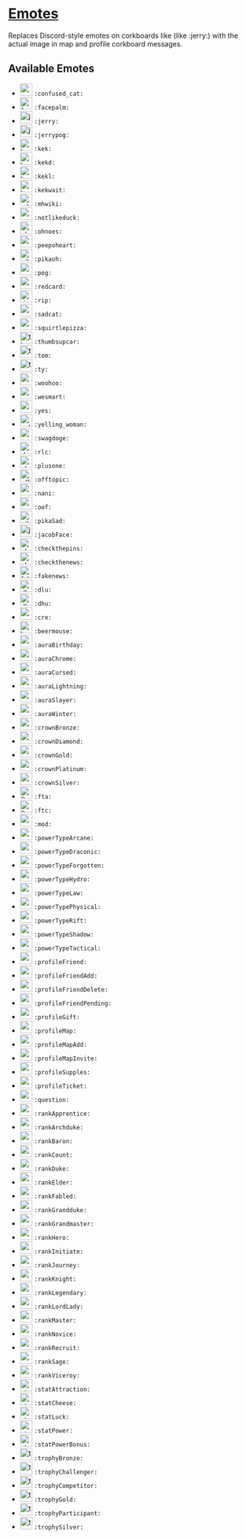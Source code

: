 # [Emotes](https://www.mousehuntgame.com/preferences.php?tab=mousehunt-improved-settings#mousehunt-improved-settings-feature-emotes)

Replaces Discord-style emotes on corkboards like (like :jerry:) with the actual image in map and profile corkboard messages.

## Available Emotes

- <img src="https://i.mouse.rip/emotes/confused_cat.png" width="25" height="25" alt="confused_cat emote" title=":confused_cat:"> `:confused_cat:`
- <img src="https://i.mouse.rip/emotes/facepalm.png" width="25" height="25" alt="facepalm emote" title=":facepalm:"> `:facepalm:`
- <img src="https://i.mouse.rip/emotes/jerry.png" width="25" height="25" alt="jerry emote" title=":jerry:"> `:jerry:`
- <img src="https://i.mouse.rip/emotes/jerrypog.png" width="25" height="25" alt="jerrypog emote" title=":jerrypog:"> `:jerrypog:`
- <img src="https://i.mouse.rip/emotes/kek.png" width="25" height="25" alt="kek emote" title=":kek:"> `:kek:`
- <img src="https://i.mouse.rip/emotes/kekd.png" width="25" height="25" alt="kekd emote" title=":kekd:"> `:kekd:`
- <img src="https://i.mouse.rip/emotes/kekl.png" width="25" height="25" alt="kekl emote" title=":kekl:"> `:kekl:`
- <img src="https://i.mouse.rip/emotes/kekwait.png" width="25" height="25" alt="kekwait emote" title=":kekwait:"> `:kekwait:`
- <img src="https://i.mouse.rip/emotes/mhwiki.png" width="25" height="25" alt="mhwiki emote" title=":mhwiki:"> `:mhwiki:`
- <img src="https://i.mouse.rip/emotes/notlikeduck.png" width="25" height="25" alt="notlikeduck emote" title=":notlikeduck:"> `:notlikeduck:`
- <img src="https://i.mouse.rip/emotes/ohnoes.png" width="25" height="25" alt="ohnoes emote" title=":ohnoes:"> `:ohnoes:`
- <img src="https://i.mouse.rip/emotes/peepoheart.png" width="25" height="25" alt="peepoheart emote" title=":peepoheart:"> `:peepoheart:`
- <img src="https://i.mouse.rip/emotes/pikaoh.png" width="25" height="25" alt="pikaoh emote" title=":pikaoh:"> `:pikaoh:`
- <img src="https://i.mouse.rip/emotes/pog.png" width="25" height="25" alt="pog emote" title=":pog:"> `:pog:`
- <img src="https://i.mouse.rip/emotes/redcard.png" width="25" height="25" alt="redcard emote" title=":redcard:"> `:redcard:`
- <img src="https://i.mouse.rip/emotes/rip.png" width="25" height="25" alt="rip emote" title=":rip:"> `:rip:`
- <img src="https://i.mouse.rip/emotes/sadcat.png" width="25" height="25" alt="sadcat emote" title=":sadcat:"> `:sadcat:`
- <img src="https://i.mouse.rip/emotes/squirtlepizza.png" width="25" height="25" alt="squirtlepizza emote" title=":squirtlepizza:"> `:squirtlepizza:`
- <img src="https://i.mouse.rip/emotes/thumbsupcar.png" width="25" height="25" alt="thumbsupcar emote" title=":thumbsupcar:"> `:thumbsupcar:`
- <img src="https://i.mouse.rip/emotes/tom.png" width="25" height="25" alt="tom emote" title=":tom:"> `:tom:`
- <img src="https://i.mouse.rip/emotes/ty.png" width="25" height="25" alt="ty emote" title=":ty:"> `:ty:`
- <img src="https://i.mouse.rip/emotes/woohoo.png" width="25" height="25" alt="woohoo emote" title=":woohoo:"> `:woohoo:`
- <img src="https://i.mouse.rip/emotes/wesmart.png" width="25" height="25" alt="wesmart emote" title=":wesmart:"> `:wesmart:`
- <img src="https://i.mouse.rip/emotes/yes.png" width="25" height="25" alt="yes emote" title=":yes:"> `:yes:`
- <img src="https://i.mouse.rip/emotes/yelling_woman.png" width="25" height="25" alt="yelling_woman emote" title=":yelling_woman:"> `:yelling_woman:`
- <img src="https://i.mouse.rip/emotes/swagdoge.png" width="25" height="25" alt="swagdoge emote" title=":swagdoge:"> `:swagdoge:`
- <img src="https://i.mouse.rip/emotes/rlc.png" width="25" height="25" alt="rlc emote" title=":rlc:"> `:rlc:`
- <img src="https://i.mouse.rip/emotes/plusone.png" width="25" height="25" alt="plusone emote" title=":plusone:"> `:plusone:`
- <img src="https://i.mouse.rip/emotes/offtopic.png" width="25" height="25" alt="offtopic emote" title=":offtopic:"> `:offtopic:`
- <img src="https://i.mouse.rip/emotes/nani.png" width="25" height="25" alt="nani emote" title=":nani:"> `:nani:`
- <img src="https://i.mouse.rip/emotes/oof.png" width="25" height="25" alt="oof emote" title=":oof:"> `:oof:`
- <img src="https://i.mouse.rip/emotes/pikaSad.png" width="25" height="25" alt="pikaSad emote" title=":pikaSad:"> `:pikaSad:`
- <img src="https://i.mouse.rip/emotes/jacobFace.png" width="25" height="25" alt="jacobFace emote" title=":jacobFace:"> `:jacobFace:`
- <img src="https://i.mouse.rip/emotes/checkthepins.png" width="25" height="25" alt="checkthepins emote" title=":checkthepins:"> `:checkthepins:`
- <img src="https://i.mouse.rip/emotes/checkthenews.png" width="25" height="25" alt="checkthenews emote" title=":checkthenews:"> `:checkthenews:`
- <img src="https://i.mouse.rip/emotes/fakenews.png" width="25" height="25" alt="fakenews emote" title=":fakenews:"> `:fakenews:`
- <img src="https://i.mouse.rip/emotes/dlu.png" width="25" height="25" alt="dlu emote" title=":dlu:"> `:dlu:`
- <img src="https://i.mouse.rip/emotes/dhu.png" width="25" height="25" alt="dhu emote" title=":dhu:"> `:dhu:`
- <img src="https://i.mouse.rip/emotes/cre.png" width="25" height="25" alt="cre emote" title=":cre:"> `:cre:`
- <img src="https://i.mouse.rip/emotes/beermouse.png" width="25" height="25" alt="beermouse emote" title=":beermouse:"> `:beermouse:`
- <img src="https://i.mouse.rip/emotes/auraBirthday.png" width="25" height="25" alt="auraBirthday emote" title=":auraBirthday:"> `:auraBirthday:`
- <img src="https://i.mouse.rip/emotes/auraChrome.png" width="25" height="25" alt="auraChrome emote" title=":auraChrome:"> `:auraChrome:`
- <img src="https://i.mouse.rip/emotes/auraCursed.png" width="25" height="25" alt="auraCursed emote" title=":auraCursed:"> `:auraCursed:`
- <img src="https://i.mouse.rip/emotes/auraLightning.png" width="25" height="25" alt="auraLightning emote" title=":auraLightning:"> `:auraLightning:`
- <img src="https://i.mouse.rip/emotes/auraSlayer.png" width="25" height="25" alt="auraSlayer emote" title=":auraSlayer:"> `:auraSlayer:`
- <img src="https://i.mouse.rip/emotes/auraWinter.png" width="25" height="25" alt="auraWinter emote" title=":auraWinter:"> `:auraWinter:`
- <img src="https://i.mouse.rip/emotes/crownBronze.png" width="25" height="25" alt="crownBronze emote" title=":crownBronze:"> `:crownBronze:`
- <img src="https://i.mouse.rip/emotes/crownDiamond.png" width="25" height="25" alt="crownDiamond emote" title=":crownDiamond:"> `:crownDiamond:`
- <img src="https://i.mouse.rip/emotes/crownGold.png" width="25" height="25" alt="crownGold emote" title=":crownGold:"> `:crownGold:`
- <img src="https://i.mouse.rip/emotes/crownPlatinum.png" width="25" height="25" alt="crownPlatinum emote" title=":crownPlatinum:"> `:crownPlatinum:`
- <img src="https://i.mouse.rip/emotes/crownSilver.png" width="25" height="25" alt="crownSilver emote" title=":crownSilver:"> `:crownSilver:`
- <img src="https://i.mouse.rip/emotes/fta.png" width="25" height="25" alt="fta emote" title=":fta:"> `:fta:`
- <img src="https://i.mouse.rip/emotes/ftc.png" width="25" height="25" alt="ftc emote" title=":ftc:"> `:ftc:`
- <img src="https://i.mouse.rip/emotes/mod.png" width="25" height="25" alt="mod emote" title=":mod:"> `:mod:`
- <img src="https://i.mouse.rip/emotes/powerTypeArcane.png" width="25" height="25" alt="powerTypeArcane emote" title=":powerTypeArcane:"> `:powerTypeArcane:`
- <img src="https://i.mouse.rip/emotes/powerTypeDraconic.png" width="25" height="25" alt="powerTypeDraconic emote" title=":powerTypeDraconic:"> `:powerTypeDraconic:`
- <img src="https://i.mouse.rip/emotes/powerTypeForgotten.png" width="25" height="25" alt="powerTypeForgotten emote" title=":powerTypeForgotten:"> `:powerTypeForgotten:`
- <img src="https://i.mouse.rip/emotes/powerTypeHydro.png" width="25" height="25" alt="powerTypeHydro emote" title=":powerTypeHydro:"> `:powerTypeHydro:`
- <img src="https://i.mouse.rip/emotes/powerTypeLaw.png" width="25" height="25" alt="powerTypeLaw emote" title=":powerTypeLaw:"> `:powerTypeLaw:`
- <img src="https://i.mouse.rip/emotes/powerTypePhysical.png" width="25" height="25" alt="powerTypePhysical emote" title=":powerTypePhysical:"> `:powerTypePhysical:`
- <img src="https://i.mouse.rip/emotes/powerTypeRift.png" width="25" height="25" alt="powerTypeRift emote" title=":powerTypeRift:"> `:powerTypeRift:`
- <img src="https://i.mouse.rip/emotes/powerTypeShadow.png" width="25" height="25" alt="powerTypeShadow emote" title=":powerTypeShadow:"> `:powerTypeShadow:`
- <img src="https://i.mouse.rip/emotes/powerTypeTactical.png" width="25" height="25" alt="powerTypeTactical emote" title=":powerTypeTactical:"> `:powerTypeTactical:`
- <img src="https://i.mouse.rip/emotes/profileFriend.png" width="25" height="25" alt="profileFriend emote" title=":profileFriend:"> `:profileFriend:`
- <img src="https://i.mouse.rip/emotes/profileFriendAdd.png" width="25" height="25" alt="profileFriendAdd emote" title=":profileFriendAdd:"> `:profileFriendAdd:`
- <img src="https://i.mouse.rip/emotes/profileFriendDelete.png" width="25" height="25" alt="profileFriendDelete emote" title=":profileFriendDelete:"> `:profileFriendDelete:`
- <img src="https://i.mouse.rip/emotes/profileFriendPending.png" width="25" height="25" alt="profileFriendPending emote" title=":profileFriendPending:"> `:profileFriendPending:`
- <img src="https://i.mouse.rip/emotes/profileGift.png" width="25" height="25" alt="profileGift emote" title=":profileGift:"> `:profileGift:`
- <img src="https://i.mouse.rip/emotes/profileMap.png" width="25" height="25" alt="profileMap emote" title=":profileMap:"> `:profileMap:`
- <img src="https://i.mouse.rip/emotes/profileMapAdd.png" width="25" height="25" alt="profileMapAdd emote" title=":profileMapAdd:"> `:profileMapAdd:`
- <img src="https://i.mouse.rip/emotes/profileMapInvite.png" width="25" height="25" alt="profileMapInvite emote" title=":profileMapInvite:"> `:profileMapInvite:`
- <img src="https://i.mouse.rip/emotes/profileSupples.png" width="25" height="25" alt="profileSupples emote" title=":profileSupples:"> `:profileSupples:`
- <img src="https://i.mouse.rip/emotes/profileTicket.png" width="25" height="25" alt="profileTicket emote" title=":profileTicket:"> `:profileTicket:`
- <img src="https://i.mouse.rip/emotes/question.png" width="25" height="25" alt="question emote" title=":question:"> `:question:`
- <img src="https://i.mouse.rip/emotes/rankApprentice.png" width="25" height="25" alt="rankApprentice emote" title=":rankApprentice:"> `:rankApprentice:`
- <img src="https://i.mouse.rip/emotes/rankArchduke.png" width="25" height="25" alt="rankArchduke emote" title=":rankArchduke:"> `:rankArchduke:`
- <img src="https://i.mouse.rip/emotes/rankBaron.png" width="25" height="25" alt="rankBaron emote" title=":rankBaron:"> `:rankBaron:`
- <img src="https://i.mouse.rip/emotes/rankCount.png" width="25" height="25" alt="rankCount emote" title=":rankCount:"> `:rankCount:`
- <img src="https://i.mouse.rip/emotes/rankDuke.png" width="25" height="25" alt="rankDuke emote" title=":rankDuke:"> `:rankDuke:`
- <img src="https://i.mouse.rip/emotes/rankElder.png" width="25" height="25" alt="rankElder emote" title=":rankElder:"> `:rankElder:`
- <img src="https://i.mouse.rip/emotes/rankFabled.png" width="25" height="25" alt="rankFabled emote" title=":rankFabled:"> `:rankFabled:`
- <img src="https://i.mouse.rip/emotes/rankGrandduke.png" width="25" height="25" alt="rankGrandduke emote" title=":rankGrandduke:"> `:rankGrandduke:`
- <img src="https://i.mouse.rip/emotes/rankGrandmaster.png" width="25" height="25" alt="rankGrandmaster emote" title=":rankGrandmaster:"> `:rankGrandmaster:`
- <img src="https://i.mouse.rip/emotes/rankHero.png" width="25" height="25" alt="rankHero emote" title=":rankHero:"> `:rankHero:`
- <img src="https://i.mouse.rip/emotes/rankInitiate.png" width="25" height="25" alt="rankInitiate emote" title=":rankInitiate:"> `:rankInitiate:`
- <img src="https://i.mouse.rip/emotes/rankJourney.png" width="25" height="25" alt="rankJourney emote" title=":rankJourney:"> `:rankJourney:`
- <img src="https://i.mouse.rip/emotes/rankKnight.png" width="25" height="25" alt="rankKnight emote" title=":rankKnight:"> `:rankKnight:`
- <img src="https://i.mouse.rip/emotes/rankLegendary.png" width="25" height="25" alt="rankLegendary emote" title=":rankLegendary:"> `:rankLegendary:`
- <img src="https://i.mouse.rip/emotes/rankLordLady.png" width="25" height="25" alt="rankLordLady emote" title=":rankLordLady:"> `:rankLordLady:`
- <img src="https://i.mouse.rip/emotes/rankMaster.png" width="25" height="25" alt="rankMaster emote" title=":rankMaster:"> `:rankMaster:`
- <img src="https://i.mouse.rip/emotes/rankNovice.png" width="25" height="25" alt="rankNovice emote" title=":rankNovice:"> `:rankNovice:`
- <img src="https://i.mouse.rip/emotes/rankRecruit.png" width="25" height="25" alt="rankRecruit emote" title=":rankRecruit:"> `:rankRecruit:`
- <img src="https://i.mouse.rip/emotes/rankSage.png" width="25" height="25" alt="rankSage emote" title=":rankSage:"> `:rankSage:`
- <img src="https://i.mouse.rip/emotes/rankViceroy.png" width="25" height="25" alt="rankViceroy emote" title=":rankViceroy:"> `:rankViceroy:`
- <img src="https://i.mouse.rip/emotes/statAttraction.png" width="25" height="25" alt="statAttraction emote" title=":statAttraction:"> `:statAttraction:`
- <img src="https://i.mouse.rip/emotes/statCheese.png" width="25" height="25" alt="statCheese emote" title=":statCheese:"> `:statCheese:`
- <img src="https://i.mouse.rip/emotes/statLuck.png" width="25" height="25" alt="statLuck emote" title=":statLuck:"> `:statLuck:`
- <img src="https://i.mouse.rip/emotes/statPower.png" width="25" height="25" alt="statPower emote" title=":statPower:"> `:statPower:`
- <img src="https://i.mouse.rip/emotes/statPowerBonus.png" width="25" height="25" alt="statPowerBonus emote" title=":statPowerBonus:"> `:statPowerBonus:`
- <img src="https://i.mouse.rip/emotes/trophyBronze.png" width="25" height="25" alt="trophyBronze emote" title=":trophyBronze:"> `:trophyBronze:`
- <img src="https://i.mouse.rip/emotes/trophyChallenger.png" width="25" height="25" alt="trophyChallenger emote" title=":trophyChallenger:"> `:trophyChallenger:`
- <img src="https://i.mouse.rip/emotes/trophyCompetitor.png" width="25" height="25" alt="trophyCompetitor emote" title=":trophyCompetitor:"> `:trophyCompetitor:`
- <img src="https://i.mouse.rip/emotes/trophyGold.png" width="25" height="25" alt="trophyGold emote" title=":trophyGold:"> `:trophyGold:`
- <img src="https://i.mouse.rip/emotes/trophyParticipant.png" width="25" height="25" alt="trophyParticipant emote" title=":trophyParticipant:"> `:trophyParticipant:`
- <img src="https://i.mouse.rip/emotes/trophySilver.png" width="25" height="25" alt="trophySilver emote" title=":trophySilver:"> `:trophySilver:`
